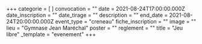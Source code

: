 +++
categorie = [ ]
convocation = ""
date = 2021-08-24T17:00:00.000Z
date_inscription = ""
date_tirage = ""
description = ""
end_date = 2021-08-24T20:00:00.000Z
event_type = "creneau"
fiche_inscription = ""
image = ""
lieu = "Gymnase Jean Maréchal"
poster = ""
reglement = ""
title = "Jeu libre"
_template = "evenement"
+++

